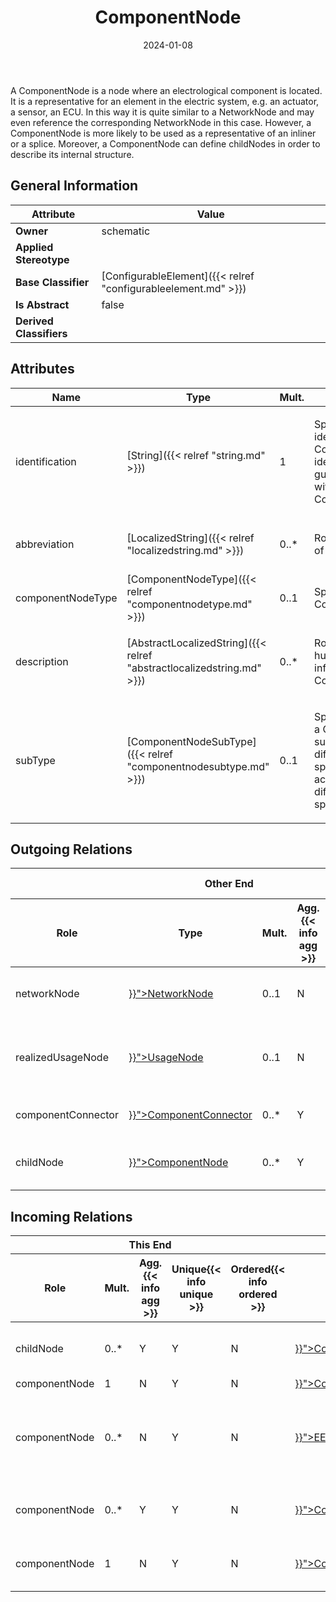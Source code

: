 ﻿---
title: ComponentNode
toc: false
type: specs
date: "2024-01-08"
draft: false
specification: VEC
version: 2.1.0
documentType: "Recommendation"
elementType: Class
classes:
  - ComponentNode
menu_name: vec-2.1.0
---
<p> A ComponentNode is a node where an electrological component is located. It is a representative for an element in the electric system, e.g. an actuator, a sensor, an ECU. In this way it is quite similar to a NetworkNode and may even reference the corresponding NetworkNode in this case. However, a ComponentNode is more likely to be used as a representative of an inliner or a splice. Moreover, a ComponentNode can define childNodes in order to describe its internal structure.      </p>

## General Information

| Attribute               | Value |
|-------------------------|-------|
| **Owner**               | schematic |
| **Applied Stereotype**  |   |
| **Base Classifier**     | [ConfigurableElement]({{< relref "configurableelement.md" >}})<br/>  |
| **Is Abstract**         | false |
| **Derived Classifiers** |   |

## Attributes
|  Name  |  Type  |  Mult.  |  Description  |  Owning Classifier  |
|--------|--------|---------|---------------|--------------|
|identification| [String]({{< relref "string.md" >}}) | 1 | <p> Specifies a unique identification of the ComponentNode. The identification is guaranteed to be unique within the ConnectionSpecification.      </p> | [ComponentNode]({{< relref "componentnode.md" >}}) |
|abbreviation| [LocalizedString]({{< relref "localizedstring.md" >}}) | 0..* | <p> Room for a short name of the ComponentNode.      </p> | [ComponentNode]({{< relref "componentnode.md" >}}) |
|componentNodeType| [ComponentNodeType]({{< relref "componentnodetype.md" >}}) | 0..1 | <p> Specifies the type of the ComponentNode.      </p> | [ComponentNode]({{< relref "componentnode.md" >}}) |
|description| [AbstractLocalizedString]({{< relref "abstractlocalizedstring.md" >}}) | 0..* | <p>Room for additional, human readable information about the ComponentNode. </p> | [ComponentNode]({{< relref "componentnode.md" >}}) |
|subType| [ComponentNodeSubType]({{< relref "componentnodesubtype.md" >}}) | 0..1 | <p> Specifies the sub type of a ComponentNode. The sub type allows a differentiation within a specific type. E.g. an actuator can be differentiated into lamps, speakers, motors.&#160;      </p> | [ComponentNode]({{< relref "componentnode.md" >}}) |

## Outgoing Relations
<table>
    <thead>
        <tr>
           <th colspan="6">Other End</th>
           <th colspan="1">This End</th>
           <th colspan="1">General</th>
        </tr>
        <tr>
           <th>Role</th>
           <th>Type</th>
           <th>Mult.</th>
           <th>Agg.{{< info agg >}}</th>
           <th>Unique{{< info unique >}}</th>
           <th>Ordered{{< info ordered >}}</th>
           <th>Mult.</th>
           <th>Description</th>
        </tr>
    <thead>
    <tbody>
    <tr>
        <td>networkNode</td>
        <td><a href="{{< relref "networknode.md" >}}">NetworkNode</a></td>
        <td>0..1</td>
        <td>N</td>
        <td>Y</td>
        <td>N</td>
        <td>0..*</td>
        <td>References the NetworkNode that is realized by the ComponentNode.</td>
    </tr>
    <tr>
        <td>realizedUsageNode</td>
        <td><a href="{{< relref "usagenode.md" >}}">UsageNode</a></td>
        <td>0..1</td>
        <td>N</td>
        <td>Y</td>
        <td>N</td>
        <td>0..*</td>
        <td><p> References the <i>UsageNode</i> that is realized by this <i>ComponentNode</i>.      </p></td>
    </tr>
    <tr>
        <td>componentConnector</td>
        <td><a href="{{< relref "componentconnector.md" >}}">ComponentConnector</a></td>
        <td>0..*</td>
        <td>Y</td>
        <td>Y</td>
        <td>N</td>
        <td>1</td>
        <td>Specifies the ComponentConnectors of a ComponentNode.</td>
    </tr>
    <tr>
        <td>childNode</td>
        <td><a href="{{< relref "componentnode.md" >}}">ComponentNode</a></td>
        <td>0..*</td>
        <td>Y</td>
        <td>Y</td>
        <td>N</td>
        <td>0..1</td>
        <td>Specifies the ComponentNodes that are a child of this ComponentNode.</td>
    </tr>
    </tbody>
</table>

##  Incoming Relations
<table>
    <thead>
        <tr>
           <th colspan="5">This End</th>
           <th colspan="2">Other End</th>
           <th colspan="1">General</th>
        </tr>
        <tr>
           <th>Role</th>
           <th>Mult.</th>
           <th>Agg.{{< info agg >}}</th>
           <th>Unique{{< info unique >}}</th>
           <th>Ordered{{< info ordered >}}</th>
           <th>Type</th>
           <th>Mult.</th>
           <th>Description</th>
        </tr>
    <thead>
    <tbody>
    <tr>
        <td>childNode</td>
        <td>0..*</td>
        <td>Y</td>
        <td>Y</td>
        <td>N</td>
        <td><a href="{{< relref "componentnode.md" >}}">ComponentNode</a></td>
        <td>0..1</td>
        <td>Specifies the ComponentNodes that are a child of this ComponentNode.</td>
    </tr>
    <tr>
        <td>componentNode</td>
        <td>1</td>
        <td>N</td>
        <td>Y</td>
        <td>N</td>
        <td><a href="{{< relref "componentnodeviewitem.md" >}}">ComponentNodeViewItem</a></td>
        <td>0..*</td>
        <td></td>
    </tr>
    <tr>
        <td>componentNode</td>
        <td>0..*</td>
        <td>N</td>
        <td>Y</td>
        <td>N</td>
        <td><a href="{{< relref "eecomponentrole.md" >}}">EEComponentRole</a></td>
        <td>0..*</td>
        <td>References the ComponentNode that is realized by the referenced EEComponent (OccurrenceOrUsage with EEComponentRole). KBLFRM-341</td>
    </tr>
    <tr>
        <td>componentNode</td>
        <td>0..*</td>
        <td>Y</td>
        <td>Y</td>
        <td>N</td>
        <td><a href="{{< relref "connectionspecification.md" >}}">ConnectionSpecification</a></td>
        <td>0..1</td>
        <td>Specifies the ComponentNodes defined by the ConnectionSpecification.</td>
    </tr>
    <tr>
        <td>componentNode</td>
        <td>1</td>
        <td>N</td>
        <td>Y</td>
        <td>N</td>
        <td><a href="{{< relref "connectionnodeviewitem.md" >}}">ConnectionNodeViewItem</a></td>
        <td>0..*</td>
        <td>References the<i> ComponentNode</i> that is represented by this <i>ComponentNodeViewItem</i><i>.</i></td>
    </tr>
    </tbody>
</table>



